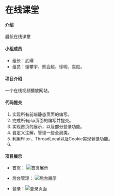 # 在线课堂

#### 介绍
启航在线课堂


#### 小组成员

- 组长：武磾 
- 组员：谢攀宇、熊会超、徐明、袁勋。


#### 项目介绍

一个在线视频播放网站。

#### 代码提交

1. 实现所有前端静态页面的编写。
2. 完成所有jsp页面的编写并提交。
3. 实现首页的展示，以及部分登录功能。
4. 自定义注解，管理一些全局类。
5. 利用Filter、ThreadLocal以及Cookie实现登录功能。
6. 

#### 项目展示

- 首页：
![首页展示](https://images.gitee.com/uploads/images/2019/0401/114159_cf77e49a_4890054.png "screencapture-file-E-git-qhkt-index-html-2019-04-01-11_41_23.png")

- 后台管理：
![后台展示](https://images.gitee.com/uploads/images/2019/0401/114345_0539aa92_4890054.png "捕获.PNG")

- 登录：![登录页面](https://images.gitee.com/uploads/images/2019/0415/102722_bfe6f1da_4890054.png "screencapture-localhost-8080-cms-login-2019-04-15-10_24_49.png")